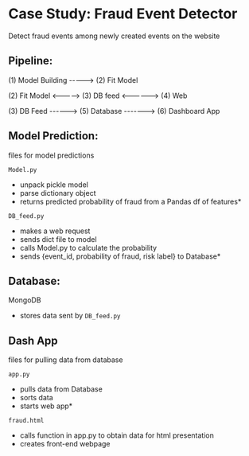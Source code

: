 # Case Study: Fraud Event Detector
Detect fraud events among newly created events on the website

## Pipeline:

(1) Model Building ----->   (2) Fit Model

(2) Fit Model     <----->   (3) DB feed    <------>   (4) Web

(3) DB Feed ------>  (5) Database  ------->  (6) Dashboard App


## Model Prediction:
files for model predictions

`Model.py`
  * unpack pickle model
  * parse dictionary object
  * returns predicted probability of fraud from a Pandas df of features*

`DB_feed.py`
  * makes a web request
  * sends dict file to model
  * calls Model.py to calculate the probability
  * sends {event_id, probability of fraud, risk label} to Database*

## Database:

MongoDB
  * stores data sent by `DB_feed.py`


## Dash App
files for pulling data from database

`app.py`
  * pulls data from Database
  * sorts data
  * starts web app*

`fraud.html`
  * calls function in app.py to obtain data for html presentation
  * creates front-end webpage
